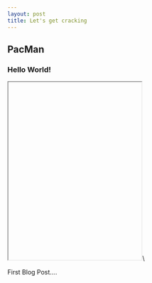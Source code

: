 ```yaml
---
layout: post
title: Let's get cracking
---
```

<h2>PacMan</h2>
<h3>Hello World!</h3>

<iframe data-src='/p5/first' style='height: 400px'></iframe>\
<br>
<p>First Blog Post....</p>
